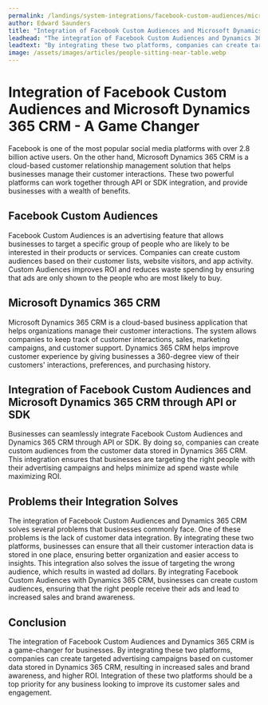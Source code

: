 ```yaml
---
permalink: /landings/system-integrations/facebook-custom-audiences/microsoft-dynamics-365-crm
author: Edward Saunders
title: "Integration of Facebook Custom Audiences and Microsoft Dynamics 365 CRM - A Game Changer"
leadhead: "The integration of Facebook Custom Audiences and Dynamics 365 CRM is a game-changer for businesses"
leadtext: "By integrating these two platforms, companies can create targeted advertising campaigns based on customer data stored in Dynamics 365 CRM, resulting in increased sales and brand awareness, and higher ROI. Integration of these two platforms should be a top priority for any business looking to improve its customer sales and engagement."
image: /assets/images/articles/people-sitting-near-table.webp
---
```

<div class="arttext">	<h1>Integration of Facebook Custom Audiences and Microsoft Dynamics 365 CRM - A Game Changer</h1>
	<p>Facebook is one of the most popular social media platforms with over 2.8 billion active users. On the other hand, Microsoft Dynamics 365 CRM is a cloud-based customer relationship management solution that helps businesses manage their customer interactions. These two powerful platforms can work together through API or SDK integration, and provide businesses with a wealth of benefits.</p>
	<h2>Facebook Custom Audiences</h2>
	<p>Facebook Custom Audiences is an advertising feature that allows businesses to target a specific group of people who are likely to be interested in their products or services. Companies can create custom audiences based on their customer lists, website visitors, and app activity. Custom Audiences improves ROI and reduces waste spending by ensuring that ads are only shown to the people who are most likely to buy.</p>
	<h2>Microsoft Dynamics 365 CRM</h2>
	<p>Microsoft Dynamics 365 CRM is a cloud-based business application that helps organizations manage their customer interactions. The system allows companies to keep track of customer interactions, sales, marketing campaigns, and customer support. Dynamics 365 CRM helps improve customer experience by giving businesses a 360-degree view of their customers' interactions, preferences, and purchasing history.</p>
	<h2>Integration of Facebook Custom Audiences and Microsoft Dynamics 365 CRM through API or SDK</h2>
	<p>Businesses can seamlessly integrate Facebook Custom Audiences and Dynamics 365 CRM through API or SDK. By doing so, companies can create custom audiences from the customer data stored in Dynamics 365 CRM. This integration ensures that businesses are targeting the right people with their advertising campaigns and helps minimize ad spend waste while maximizing ROI.</p>
	<h2>Problems their Integration Solves</h2>
	<p>The integration of Facebook Custom Audiences and Dynamics 365 CRM solves several problems that businesses commonly face. One of these problems is the lack of customer data integration. By integrating these two platforms, businesses can ensure that all their customer interaction data is stored in one place, ensuring better organization and easier access to insights. This integration also solves the issue of targeting the wrong audience, which results in wasted ad dollars. By integrating Facebook Custom Audiences with Dynamics 365 CRM, businesses can create custom audiences, ensuring that the right people receive their ads and lead to increased sales and brand awareness.</p>
	<h2>Conclusion</h2>
	<p>The integration of Facebook Custom Audiences and Dynamics 365 CRM is a game-changer for businesses. By integrating these two platforms, companies can create targeted advertising campaigns based on customer data stored in Dynamics 365 CRM, resulting in increased sales and brand awareness, and higher ROI. Integration of these two platforms should be a top priority for any business looking to improve its customer sales and engagement.</p>
</div>